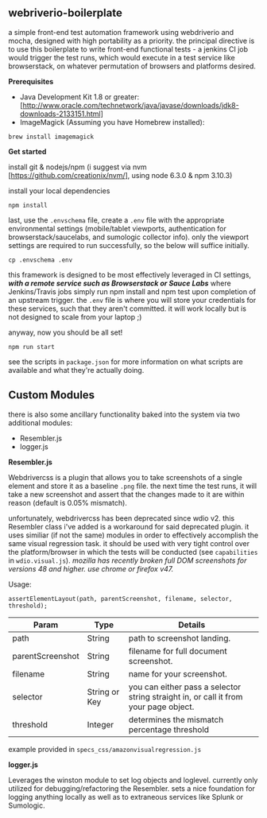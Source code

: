 ## webriverio-boilerplate

a simple front-end test automation framework using webdriverio and mocha, designed with high portability as a priority. the principal directive is to use this boilerplate to write front-end functional tests - a jenkins CI job would trigger the test runs, which would execute in a test service like browserstack, on whatever permutation of browsers and platforms desired.

**Prerequisites**
* Java Development Kit 1.8 or greater:  [http://www.oracle.com/technetwork/java/javase/downloads/jdk8-downloads-2133151.html]
* ImageMagick (Assuming you have Homebrew installed):
```
brew install imagemagick
```

**Get started**

install git & nodejs/npm (i suggest via nvm [https://github.com/creationix/nvm/], using node 6.3.0 & npm 3.10.3)

install your local dependencies

```
npm install
```

last, use the `.envschema` file, create a `.env` file with the appropriate environmental settings (mobile/tablet viewports, authentication for browserstack/saucelabs, and sumologic collector info). only the viewport settings are required to run successfully, so the below will suffice initially.

```
cp .envschema .env
```

this framework is designed to be most effectively leveraged in CI settings, ___with a remote service such as Browserstack or Sauce Labs___ where Jenkins/Travis jobs simply run npm install and npm test upon completion of an upstream trigger. the `.env` file is where you will store your credentials for these services, such that they aren't committed. it will work locally but is not designed to scale from your laptop ;)

anyway, now you should be all set!

```
npm run start
```

see the scripts in `package.json` for more information on what scripts are available and what they're actually doing.

## Custom Modules

there is also some ancillary functionality baked into the system via two additional modules:

- Resembler.js
- logger.js

**Resembler.js**

Webdrivercss is a plugin that allows you to take screenshots of a single element
and store it as a baseline `.png` file. the next time the test runs, it will take a new screenshot
and assert that the changes made to it are within reason (default is 0.05% mismatch).

unfortunately, webdrivercss has been deprecated since wdio v2. this Resembler class i've added
is a workaround for said deprecated plugin. it uses similiar (if not the same) modules in
order to effectively accomplish the same visual regression task. it should be used with very tight control over the platform/browser in which the tests will be conducted (see `capabilities` in `wdio.visual.js`). _mozilla has recently broken full DOM screenshots for versions 48 and higher. use chrome or firefox v47._

Usage:

```
assertElementLayout(path, parentScreenshot, filename, selector, threshold);
```
| Param    | Type          | Details                                                                                |
|----------|---------------|----------------------------------------------------------------------------------------|
| path     | String        | path to screenshot landing.                                       |
| parentScreenshot     | String        | filename for full document screenshot.                                       |
| filename | String        | name for your screenshot.                                       |
| selector | String or Key | you can either pass a selector string straight in, or call it from your page object.   |
| threshold | Integer | determines the mismatch percentage threshold |

example provided in `specs_css/amazonvisualregression.js`

**logger.js**

Leverages the winston module to set log objects and loglevel. currently only utilized for debugging/refactoring the Resembler. sets a nice foundation for logging anything locally as well as to extraneous services like Splunk or Sumologic.
